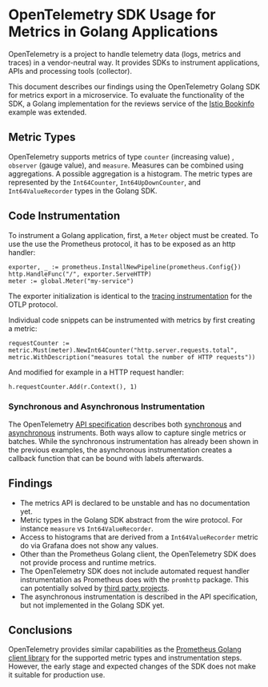 # OpenTelemetry SDK Usage for Metrics in Golang Applications

OpenTelemetry is a project to handle telemetry data (logs, metrics and traces) in a vendor-neutral way. It provides SDKs to instrument applications, APIs and processing tools (collector).

This document describes our findings using the OpenTelemetry Golang SDK for metrics export in a microservice. To evaluate the functionality of the SDK, a Golang implementation for the reviews service of the [Istio Bookinfo](https://istio.io/latest/docs/examples/bookinfo/) example was extended.

## Metric Types

OpenTelemetry supports metrics of type `counter` (increasing value) , `observer` (gauge value), and `measure`. Measures can be combined using aggregations. A possible aggregation is a histogram. The metric types are represented by the `Int64Counter`, `Int64UpDownCounter`, and `Int64ValueRecorder` types in the Golang SDK.

## Code Instrumentation

To instrument a Golang application, first, a `Meter` object must be created. To use the use the Prometheus protocol, it has to be exposed as an http handler:

```
exporter, _ := prometheus.InstallNewPipeline(prometheus.Config{})
http.HandleFunc("/", exporter.ServeHTTP)
meter := global.Meter("my-service")
```

The exporter initialization is identical to the [tracing instrumentation](instrumentation-tracing.md) for the OTLP protocol.

Individual code snippets can be instrumented with metrics by first creating a metric:

```
requestCounter := metric.Must(meter).NewInt64Counter("http.server.requests.total", metric.WithDescription("measures total the number of HTTP requests"))
```

And modified for example in a HTTP request handler:

```
h.requestCounter.Add(r.Context(), 1)
```

### Synchronous and Asynchronous Instrumentation

The OpenTelemetry [API specification](https://github.com/open-telemetry/opentelemetry-specification/blob/main/specification/metrics/api.md) describes both [synchronous](https://github.com/open-telemetry/opentelemetry-specification/blob/main/specification/metrics/api.md#synchronous-instrument-details) and [asynchronous](https://github.com/open-telemetry/opentelemetry-specification/blob/main/specification/metrics/api.md#asynchronous-instrument-details) instruments. Both ways allow to capture single metrics or batches. While the synchronous instrumentation has already been shown in the previous examples, the asynchronous instrumentation creates a callback function that can be bound with labels afterwards.

## Findings

* The metrics API is declared to be unstable and has no documentation yet.
* Metric types in the Golang SDK abstract from the wire protocol. For instance `measure` vs `Int64ValueRecorder`.
* Access to histograms that are derived from a `Int64ValueRecorder` metric do via Grafana does not show any values.
* Other than the Prometheus Golang client, the OpenTelemetry SDK does not provide process and runtime metrics.
* The OpenTelemetry SDK does not include automated request handler instrumentation as Prometheus does with the `promhttp` package. This can potentially solved by [third party projects](https://github.com/open-telemetry/opentelemetry-go-contrib/tree/main/instrumentation).
* The asynchronous instrumentation is described in the API specification, but not implemented in the Golang SDK yet.

## Conclusions

OpenTelemetry provides similar capabilities as the [Prometheus Golang client library](https://github.com/prometheus/client_golang) for the supported metric types and instrumentation steps. However, the early stage and expected changes of the SDK does not make it suitable for production use.
